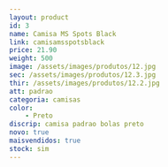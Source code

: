 ```yaml
---
layout: product
id: 3
name: Camisa MS Spots Black
link: camisamsspotsblack
price: 21.90
weight: 500
image: /assets/images/produtos/12.jpg
sec: /assets/images/produtos/12.3.jpg
thir: /assets/images/produtos/12.2.jpg
att: padrao
categoria: camisas
color:
    - Preto
discrip: camisa padrao bolas preto
novo: true
maisvendidos: true
stock: sim
---
```


